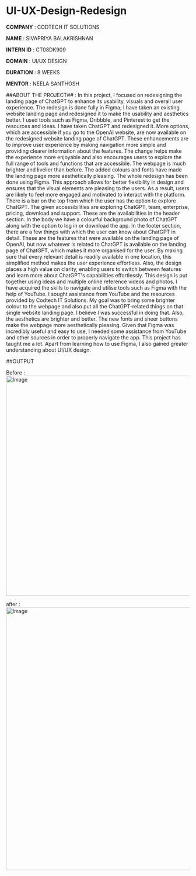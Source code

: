 # UI-UX-Design-Redesign
**COMPANY** : CODTECH IT SOLUTIONS

**NAME** : SIVAPRIYA BALAKRISHNAN

**INTERN ID** : CT08DK909

**DOMAIN** : UI/UX DESIGN

**DURATION** : 8 WEEKS

**MENTOR** : NEELA SANTHOSH

##ABOUT THE PROJECT## : In this project, I focused on redesigning the landing page of ChatGPT to enhance its usability, visuals and overall user experience. The redesign is done fully in Figma; I have taken an existing website landing page and redesigned it to make the usability and aesthetics better. I used tools such as Figma, Dribbble, and Pinterest to get the resources and ideas. I have taken ChatGPT and redesigned it. More options, which are accessible if you go to the OpenAI website, are now available on the redesigned website landing page of ChatGPT. These enhancements are to improve user experience by making navigation more simple and providing clearer information about the features. The change helps make the experience more enjoyable and also encourages users to explore the full range of tools and functions that are accessible. The webpage is much brighter and livelier than before. The added colours and fonts have made the landing page more aesthetically pleasing. The whole redesign has been done using Figma. This approach allows for better flexibility in design and ensures that the visual elements are pleasing to the users. As a result, users are likely to feel more engaged and motivated to interact with the platform. There is a bar on the top from which the user has the option to explore ChatGPT. The given accessibilities are exploring ChatGPT, team, enterprise, pricing, download and support. These are the availabilities in the header section. In the body we have a colourful background photo of ChatGPT along with the option to log in or download the app. In the footer section, there are a few things with which the user can know about ChatGPT in detail. These are the features that were available on the landing page of OpenAI, but now whatever is related to ChatGPT is available on the landing page of ChatGPT, which makes it more organised for the user. By making sure that every relevant detail is readily available in one location, this simplified method makes the user experience effortless. Also, the design places a high value on clarity, enabling users to switch between features and learn more about ChatGPT's capabilities effortlessly. This design is put together using ideas and multiple online reference videos and photos. I have acquired the skills to navigate and utilise tools such as Figma with the help of YouTube. I sought assistance from YouTube and the resources provided by Codtech IT Solutions. My goal was to bring some brighter colour to the webpage and also put all the ChatGPT-related things on that single website landing page. I believe I was successful in doing that. Also, the aesthetics are brighter and better. The new fonts and sheer buttons make the webpage more aesthetically pleasing. Given that Figma was incredibly useful and easy to use, I needed some assistance from YouTube and other sources in order to properly navigate the app. This project has taught me a lot. Apart from learning how to use Figma, I also gained greater understanding about UI/UX design.

          

##OUTPUT

Before :
<img width="1366" height="602" alt="Image" src="https://github.com/user-attachments/assets/023b1d73-cde9-4262-9b70-2aeee8ca7120" />

after :
<img width="1362" height="719" alt="Image" src="https://github.com/user-attachments/assets/6e9b77bd-0bfb-42fe-848d-96142e714c16" />

